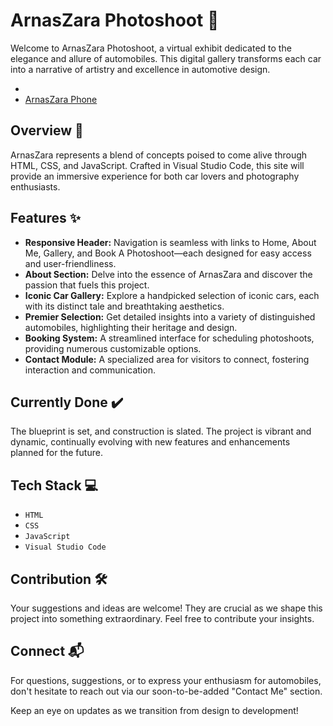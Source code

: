 # ArnasZara Photoshoot 🚗

Welcome to ArnasZara Photoshoot, a virtual exhibit dedicated to the elegance and allure of automobiles. This digital gallery transforms each car into a narrative of artistry and excellence in automotive design.

- [ArnasZara Desktop]: (https://ibb.co/xD7rvR8) (https://ibb.co/BPnRSq2)
- [ArnasZara Phone](https://ibb.co/8rMk7JM)

## Overview 🏁

ArnasZara represents a blend of concepts poised to come alive through HTML, CSS, and JavaScript. Crafted in Visual Studio Code, this site will provide an immersive experience for both car lovers and photography enthusiasts.

## Features ✨

- **Responsive Header:** Navigation is seamless with links to Home, About Me, Gallery, and Book A Photoshoot—each designed for easy access and user-friendliness.
- **About Section:** Delve into the essence of ArnasZara and discover the passion that fuels this project.
- **Iconic Car Gallery:** Explore a handpicked selection of iconic cars, each with its distinct tale and breathtaking aesthetics.
- **Premier Selection:** Get detailed insights into a variety of distinguished automobiles, highlighting their heritage and design.
- **Booking System:** A streamlined interface for scheduling photoshoots, providing numerous customizable options.
- **Contact Module:** A specialized area for visitors to connect, fostering interaction and communication.

## Currently Done ✔️

The blueprint is set, and construction is slated. The project is vibrant and dynamic, continually evolving with new features and enhancements planned for the future.

## Tech Stack 💻

- `HTML`
- `CSS`
- `JavaScript`
- `Visual Studio Code`

## Contribution 🛠️

Your suggestions and ideas are welcome! They are crucial as we shape this project into something extraordinary. Feel free to contribute your insights.

## Connect 📬

For questions, suggestions, or to express your enthusiasm for automobiles, don't hesitate to reach out via our soon-to-be-added "Contact Me" section.

Keep an eye on updates as we transition from design to development!
